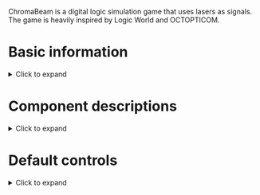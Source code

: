 ChromaBeam is a digital logic simulation game that uses lasers as signals. The game is heavily inspired by Logic World and OCTOPTICOM.

# Basic information
<details>
  <summary>Click to expand</summary>
  
## Tick
The time unit of the game. All components take 0 ticks of time to interact with beams, unless specified otherwise.

## Beam
The signal transmitters of the game. They are composed of 3 Channels: Red, Green and Blue.<br>
Beams, which are a mixture of the basic colors are called composite beams, and are Yellow, Magenta, Cyan and White.<br>
Composite beams can be filtered into their respective channels by specific components.

## Component
The stuff that interact with beams. They are abundant and fill various roles such as beam routing,
color filtering, and even doing logic with beams.

## Circuit
Large components, which encapsulate a large amount of components inside them in a compact form.<br>
They are created using the duplicator tool (described below).<br>
Circuits, by default, have 0 ticks of delay on their IO, but when nesting circuits (putting circuits inside circuits),
each additional circuit will add 1 tick to the delay of the IO on the encapsulating circuit.

## Duplicator
The built-in tool for manipulating large areas of components.<br>
Has features such as copying/cutting/pasting/deleting selected areas, importing/exporting areas from/to files and turning areas into circuits.

## Color shorthands:
None: X<br>
Red: R<br>
Green: G<br>
Yellow: Y<br>
Blue: B<br>
Magenta: M<br>
Cyan: C<br>
White: W<br>
</details>

# Component descriptions
<details>
  <summary>Click to expand</summary>
  
## Basic
<details>
  <summary>Click to expand</summary>
  
### Block
Blocks beams from passing through
### Tunnel
Only lets beams through a single axis (can be rotated though)
### Emitter
Emits either a white beam, or nothing (2 alternative colors: X, W)
</details>

## Mirrors
<details>
  <summary>Click to expand</summary>
  
### Mirror
Reflects beams at a 90 degree angle. Only reflective on the light-gray part.
### Double sided mirror
Works like a mirror, but both sides are reflective.
### Beam splitter
Reflects beams like a mirror, but also lets them through, creating two beams in a right angle.
</details>

## Colored
<details>
  <summary>Click to expand</summary>
  
### RGB emitter
Emits a beam with any of the colors.<br>
(8 alt. colors: X, R, G, Y, B, M, C, W)
### Colored beam splitter
Splits beams based on their color channels.<br>
Channels that match any channel of the splitter will go through straight, while the rest will be reflected like a mirror.<br>
(6 alt. colors: R, G, Y, B, M, C)
### Colored filter
Only lets through beam channels that match any of the filter's channels.<br>
(6 alt. colors: R, G, Y, B, M, C)
</details>

## Logic
<details>
  <summary>Click to expand</summary>
  
### Gate
A basic component for doing logic, takes 1 tick to process input.<br>
Has 2 alternative modes:<br>
#### Normal
When the switch has any incoming signal, emits a beam with the same color as the input.
#### Inverting
When the switch has no incoming signal, emits a beam with the same color as the input.
### Relay
Lets beams pass through when the switch has any incoming signal.<br>
Beams pass through in 0 ticks, but the switch takes 1 tick to process changes.
### Delayer
Takes the input beam and emits it 1 tick later.
</details>

## IO
<details>
  <summary>Click to expand</summary>
  
### Display
Lights up with the color of the sum of all incoming beams.
### Smart Display
Lights up when two beams of the same color intersect inside the display at a 90 degree angle.<br>
When beams of different color intersect inside the display, it turns off.<br>
Beams can pass through it in 0 ticks, allowing of pixel-based screens.
### Big Display
Functions like the Display, but connects to any neighboring Big Display, creating a seamless, large display.<br>
All connected Big Displays share the same color.
### Switch
Can be clicked with an empty cursor to toggle it's state.<br>
Blocks beams from passing when it's disabled.<br>
Lets beams through in 0 ticks when it's enabled.
### Button
Lets beams through in 0 ticks while it's being clicked and helde with an empty cursor, otherwise it blocks all beams.
</details>

## Circuit
<details>
  <summary>Click to expand</summary>
  
### Circuit IO port
Used by the Duplicator to create the IO ports on the circuit that will be created from an area containing this port.
</details>
</details>

# Default controls
<details>
  <summary>Click to expand</summary>

## General controls:
    View ingame keybind hints:    F2
    Place label at mouse:    L
    Remove label at mouse:    Shift + L
    Open save/load menu:    F5
    Set TPS limit:    F7
    Open the 'duplicator':    TAB   (the duplicator is a tool for area copy/pasting, deletion, etc. (similar to WorldEdit))

## Mouse controls:
    Place components:    Left click
    Delete components:    Right click
    Pick component:    Shift + Middle click
    Move camera:    Middle click + mouse movement

## Component menu navigation (you can hold shift to do these in the opposite direction):
    Switch between component categories:    T
    Switch between components inside the category:    E

## Component manipulation (you can hold shift to do these in the opposite direction):
    Rotate component:    R
    Switch between alternative types of the component:    Q
    Flip component:    F

## The duplicator controls are shown inside the game based on context.
</details>
